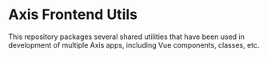 # Axis Frontend Utils
This repository packages several shared utilities that have been used in development of multiple Axis apps, including Vue components, classes, etc.